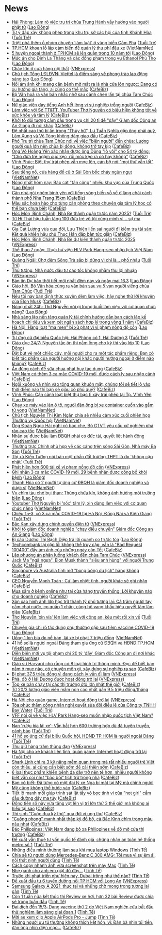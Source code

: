 # News

- [Hải Phòng: Làm rõ việc trụ trì chùa Trung Hành vẩy hương vào người phật tử](https://laodong.vn/ban-doc/hai-phong-lam-ro-viec-tru-tri-chua-trung-hanh-vay-huong-vao-nguoi-phat-tu-889254.ldo) ([Lao Động](https://laodong.vn))
- [Tự ý đập xây không phép trong khu trụ sở các hội của tỉnh Khánh Hòa](https://tuoitre.vn/tu-y-dap-xay-khong-phep-trong-khu-tru-so-cac-hoi-cua-tinh-khanh-hoa-20210315211046053.htm) ([Tuổi Trẻ](https://tuoitre.vn))
- [Triệt phá thêm ổ nhóm chuyên 'làm luật' ở vùng biển Cẩm Phả](https://tuoitre.vn/triet-pha-them-o-nhom-chuyen-lam-luat-o-vung-bien-cam-pha-20210315220726026.htm) ([Tuổi Trẻ](https://tuoitre.vn))
- [TP.HCM khoan lỗ lắp cảm biến để quản lý thu phí đậu xe](http://vietnamnet.vn/vn/thoi-su/an-toan-giao-thong/tp-hcm-khoan-lo-lap-cam-bien-de-quan-ly-thu-phi-dau-xe-719865.html) ([VietNamNet](https://vietnamnet.vn))
- [5 huyện ngoại thành ở TPHCM sẽ lên quận trong 10 năm tới](https://laodong.vn/xa-hoi/5-huyen-ngoai-thanh-o-tphcm-se-len-quan-trong-10-nam-toi-889452.ldo) ([Lao Động](https://laodong.vn))
- [Mức án cho Đinh La Thăng và các đồng phạm trong vụ Ethanol Phú Thọ](https://laodong.vn/infographic/muc-an-cho-dinh-la-thang-va-cac-dong-pham-trong-vu-ethanol-phu-tho-889330.ldo) ([Lao Động](https://laodong.vn))
- [Cháy lớn ở cửa hàng nội thất](https://vnexpress.net/chay-lon-o-cua-hang-noi-that-4248929.html) ([VNExpress](https://vnexpress.net))
- [Chủ tịch Tổng LĐLĐVN: Viettel là điểm sáng về phong trào lao động sáng tạo](https://laodong.vn/video/chu-tich-tong-ldldvn-viettel-la-diem-sang-ve-phong-trao-lao-dong-sang-tao-889419.ldo) ([Lao Động](https://laodong.vn))
- [Nỗi ám ảnh khi mang căn bệnh mở mắt ra là nhà cửa lộn ngược: Đang có xu hướng gia tăng, ai cũng có thể mắc](https://cafebiz.vn/noi-am-anh-khi-mang-can-benh-mo-mat-ra-la-nha-cua-lon-nguoc-dang-co-xu-huong-gia-tang-ai-cung-co-the-mac-20210315162906151.chn) ([CafeBiz](https://cafebiz.vn))
- [Bộ Văn hoá ra văn bản nhắc nhở sau cảnh chen lấn tại chùa Tam Chúc](https://laodong.vn/van-hoa-giai-tri/bo-van-hoa-ra-van-ban-nhac-nho-sau-canh-chen-lan-tai-chua-tam-chuc-889434.ldo) ([Lao Động](https://laodong.vn))
- [Nữ giáo viên dạy tiếng Anh hết lòng vì sự nghiệp trồng người](https://cafebiz.vn/nu-giao-vien-day-tieng-anh-het-long-vi-su-nghiep-trong-nguoi-20210315190058895.chn) ([CafeBiz](https://cafebiz.vn))
- [Làm việc với Sở TT&TT, YouTuber Thơ Nguyễn có biểu hiện không tốt về sức khỏe và tâm lý](https://cafebiz.vn/lam-viec-voi-so-tttt-youtuber-tho-nguyen-co-bieu-hien-khong-tot-ve-suc-khoe-va-tam-ly-20210315211956773.chn) ([CafeBiz](https://cafebiz.vn))
- [Khởi tố đối tượng cầm đầu trong vụ chi 20 tỉ để "đẩy" Giám đốc Công an An Giang đi nơi khác](https://cafebiz.vn/khoi-to-doi-tuong-cam-dau-trong-vu-chi-20-ti-de-day-giam-doc-cong-an-an-giang-di-noi-khac-20210315211946288.chn) ([CafeBiz](https://cafebiz.vn))
- [Đệ nhất cao thủ bí ẩn trong "Thủy hử", Lư Tuấn Nghĩa gặp ông phải quỳ, Lâm Xung và Võ Tòng không dám giao đấu](https://cafebiz.vn/de-nhat-cao-thu-bi-an-trong-thuy-hu-lu-tuan-nghia-gap-ong-phai-quy-lam-xung-va-vo-tong-khong-dam-giao-dau-20210315161744553.chn) ([CafeBiz](https://cafebiz.vn))
- [Phó Trụ trì chùa Tam Chúc nói về việc "biển người" đến chùa: Lượng người quá lớn nên chùa bị động, không trở tay kịp](https://cafebiz.vn/pho-tru-tri-chua-tam-chuc-noi-ve-viec-bien-nguoi-den-chua-luong-nguoi-qua-lon-nen-chua-bi-dong-khong-tro-tay-kip-20210315211604034.chn) ([CafeBiz](https://cafebiz.vn))
- [Ông Võ Hoàng Yên xác nhận được ông Dũng "lò vôi" cho 54 tỷ đồng: "Cho đứa trẻ ngậm cục kẹo, rồi móc kẹo ra có hay không"](https://cafebiz.vn/ong-vo-hoang-yen-xac-nhan-duoc-ong-dung-lo-voi-cho-54-ty-dong-cho-dua-tre-ngam-cuc-keo-roi-moc-keo-ra-co-hay-khong-20210315210824141.chn) ([CafeBiz](https://cafebiz.vn))
- [Vĩnh Phúc: Biệt thự trái phép vẫn mọc lên, cán bộ nói &quot;mọi thứ vẫn tốt&quot;](https://laodong.vn/bat-dong-san/vinh-phuc-biet-thu-trai-phep-van-moc-len-can-bo-noi-moi-thu-van-tot-888421.ldo) ([Lao Động](https://laodong.vn))
- [Sau tiếng nổ, cửa hàng đồ cũ ở Sài Gòn bốc cháy ngùn ngụt](http://vietnamnet.vn/vn/thoi-su/sau-tieng-no-cua-hang-do-cu-o-sai-gon-boc-chay-ngun-ngut-719856.html) ([VietNamNet](https://vietnamnet.vn))
- [Nóng nhất hôm nay: Bão cát &quot;tấn công&quot; nhiều khu vực của Trung Quốc](https://laodong.vn/video-the-gioi/nong-nhat-hom-nay-bao-cat-tan-cong-nhieu-khu-vuc-cua-trung-quoc-889397.ldo) ([Lao Động](https://laodong.vn))
- [Căn nhà gói ghém bình yên với tiếng sóng biển vỗ về ở làng chài cách thành phố Nha Trang 15km](https://cafebiz.vn/can-nha-goi-ghem-binh-yen-voi-tieng-song-bien-vo-ve-o-lang-chai-cach-thanh-pho-nha-trang-15km-20210315165347814.chn) ([CafeBiz](https://cafebiz.vn))
- [Màu sắc hoàn hảo cho từng căn phòng theo chuyên gia tâm lý học có thể bạn chưa biết](https://cafebiz.vn/mau-sac-hoan-hao-cho-tung-can-phong-theo-chuyen-gia-tam-ly-hoc-co-the-ban-chua-biet-2021031516563547.chn) ([CafeBiz](https://cafebiz.vn))
- [Hóc Môn, Bình Chánh, Nhà Bè thành quận trước năm 2025?](https://tuoitre.vn/hoc-mon-binh-chanh-nha-be-thanh-quan-truoc-nam-2025-20210315201513521.htm) ([Tuổi Trẻ](https://tuoitre.vn))
- [Từ Hi Thái hậu tuẫn táng 100 đứa trẻ vô tội cùng mình vì... sợ ma](https://cafebiz.vn/tu-hi-thai-hau-tuan-tang-100-dua-tre-vo-toi-cung-minh-vi-so-ma-20210315162458216.chn) ([CafeBiz](https://cafebiz.vn))
- [Gia Cát Lượng vừa qua đời, Lưu Thiện liền sai người đi kiểm tra tài sản: Kết quả khiến hậu chủ Thục Hán đập bàn tức giận](https://cafebiz.vn/gia-cat-luong-vua-qua-doi-luu-thien-lien-sai-nguoi-di-kiem-tra-tai-san-ket-qua-khien-hau-chu-thuc-han-dap-ban-tuc-gian-20210315162101583.chn) ([CafeBiz](https://cafebiz.vn))
- [Hóc Môn, Bình Chánh, Nhà Bè dự kiến thành quận trước 2025](https://vnexpress.net/hoc-mon-binh-chanh-nha-be-du-kien-thanh-quan-truoc-2025-4248920.html) ([VNExpress](https://vnexpress.net))
- [Thể thao 7 ngày: Thực hư việc HLV Park Hang-seo nhập tịch Việt Nam](https://laodong.vn/video-the-thao/the-thao-7-ngay-thuc-hu-viec-hlv-park-hang-seo-nhap-tich-viet-nam-889303.ldo) ([Lao Động](https://laodong.vn))
- [Quảng Ngãi: Chợ đêm Sông Trà sắp bị dừng vì chỉ là... phố nhậu](https://tuoitre.vn/quang-ngai-cho-dem-song-tra-sap-bi-dung-vi-chi-la-pho-nhau-20210315190238165.htm) ([Tuổi Trẻ](https://tuoitre.vn))
- [Thủ tướng: Nhà nước đầu tư cao tốc không nhằm thu lợi nhuận](https://vnexpress.net/thu-tuong-nha-nuoc-dau-tu-cao-toc-khong-nham-thu-loi-nhuan-4248921.html) ([VNExpress](https://vnexpress.net))
- [Bản tin Dự báo thời tiết mới nhất đêm nay và ngày mai 16.3](https://laodong.vn/video-thoi-su/ban-tin-du-bao-thoi-tiet-moi-nhat-dem-nay-va-ngay-mai-163-889428.ldo) ([Lao Động](https://laodong.vn))
- [Giáo hội, Bộ Văn hóa cùng ra văn bản sau vụ 5 vạn người viếng chùa Tam Chúc](https://tuoitre.vn/giao-hoi-bo-van-hoa-cung-ra-van-ban-sau-vu-5-van-nguoi-vieng-chua-tam-chuc-20210315193421346.htm) ([Tuổi Trẻ](https://tuoitre.vn))
- [Nếu tối nay bạn định thức xuyên đêm làm việc, hãy nghe thử lời khuyên của Elon Musk](https://cafebiz.vn/neu-toi-nay-ban-dinh-thuc-xuyen-dem-lam-viec-hay-nghe-thu-loi-khuyen-cua-elon-musk-20210315165704909.chn) ([CafeBiz](https://cafebiz.vn))
- [Nóng nhất 24h: Thơ Nguyễn nói gì trong buổi làm việc với cơ quan chức năng?](https://laodong.vn/video-thoi-su/nong-nhat-24h-tho-nguyen-noi-gi-trong-buoi-lam-viec-voi-co-quan-chuc-nang-889379.ldo) ([Lao Động](https://laodong.vn))
- [Nhà sáng lập nền tảng quản lý tài chính hướng dẫn bạn cách lập kế hoạch chi tiêu và xem xét ngân sách hợp lý trong vòng 1 năm](https://cafebiz.vn/nha-sang-lap-nen-tang-quan-ly-tai-chinh-huong-dan-ban-cach-lap-ke-hoach-chi-tieu-va-xem-xet-ngan-sach-hop-ly-trong-vong-1-nam-20210315194939149.chn) ([CafeBiz](https://cafebiz.vn))
- [Hà Nội: Hàng loạt &quot;ma men&quot; bị xử phạt vì vi phạm nồng độ cồn](https://laodong.vn/photo/ha-noi-hang-loat-ma-men-bi-xu-phat-vi-vi-pham-nong-do-con-889385.ldo) ([Lao Động](https://laodong.vn))
- [Tự ứng cử đại biểu Quốc hội: Hải Phòng có 1, Hải Dương 3](https://tuoitre.vn/tu-ung-cu-dai-bieu-quoc-hoi-hai-phong-co-1-hai-duong-3-20210315190935129.htm) ([Tuổi Trẻ](https://tuoitre.vn))
- [Giáo dục 24/7: Nguyên tắc ôn thi nằm lòng cho kỳ thi vào lớp 10](https://laodong.vn/video/giao-duc-247-nguyen-tac-on-thi-nam-long-cho-ky-thi-vao-lop-10-889275.ldo) ([Lao Động](https://laodong.vn))
- [Đặt bút vẽ một chiếc cây, mỗi người cho ra một tác phẩm riêng: Bạn có biết tác phẩm của người hướng nội khác người hướng ngoại ở điểm nào không?](https://cafebiz.vn/dat-but-ve-mot-chiec-cay-moi-nguoi-cho-ra-mot-tac-pham-rieng-ban-co-biet-tac-pham-cua-nguoi-huong-noi-khac-nguoi-huong-ngoai-o-diem-nao-khong-20210315194343543.chn) ([CafeBiz](https://cafebiz.vn))
- [Ăn đúng cách để sữa chua phát huy tác dụng](https://cafebiz.vn/an-dung-cach-de-sua-chua-phat-huy-tac-dung-20210315164039023.chn) ([CafeBiz](https://cafebiz.vn))
- [Việt Nam có thêm 3 ca mắc COVID-19 mới, được cách ly sau nhập cảnh](https://cafebiz.vn/viet-nam-co-them-3-ca-mac-covid-19-moi-duoc-cach-ly-sau-nhap-canh-20210315192052694.chn) ([CafeBiz](https://cafebiz.vn))
- [Ngồi xuống và nhìn vào tổng quan khuôn mặt, chúng tôi sẽ tiết lộ vào thời điểm nào thì bạn sẽ giàu có phú quý?](https://cafebiz.vn/ngoi-xuong-va-nhin-vao-tong-quan-khuon-mat-chung-toi-se-tiet-lo-vao-thoi-diem-nao-thi-ban-se-giau-co-phu-quy-20210315191626902.chn) ([CafeBiz](https://cafebiz.vn))
- [Vĩnh Phúc: Cận cảnh loạt biệt thự bạc tỉ xây trái phép tại Tp. Vĩnh Yên](https://laodong.vn/bat-dong-san/vinh-phuc-can-canh-loat-biet-thu-bac-ti-xay-trai-phep-tai-tp-vinh-yen-888492.ldo) ([Lao Động](https://laodong.vn))
- [Chạy xe máy vào làn ô tô, người đàn ông bị xe container cuốn vào gầm tử vong](http://vietnamnet.vn/vn/thoi-su/an-toan-giao-thong/chay-xe-may-vao-lan-o-to-nguoi-dan-ong-bi-xe-container-cuon-vao-gam-tu-vong-719842.html) ([VietNamNet](https://vietnamnet.vn))
- [Chủ tịch Nguyễn Thị Kim Ngân chia sẻ nhiều cảm xúc cuối phiên họp Thường vụ Quốc hội](http://vietnamnet.vn/vn/thoi-su/quoc-hoi/chu-tich-nguyen-thi-kim-ngan-chia-se-nhieu-cam-xuc-cuoi-phien-hop-thuong-vu-quoc-hoi-719838.html) ([VietNamNet](https://vietnamnet.vn))
- [Ông Đoàn Ngọc Hải nghi có bao che, Bộ GTVT yêu cầu xử nghiêm phá rào cao tốc](http://vietnamnet.vn/vn/thoi-su/an-toan-giao-thong/ong-doan-ngoc-hai-nghi-co-bao-che-bo-gtvt-yeu-cau-xu-nghiem-pha-rao-cao-toc-719823.html) ([VietNamNet](https://vietnamnet.vn))
- [Nhân sự được bầu làm ĐBQH phải có đức tài, quyết liệt hành động](http://vietnamnet.vn/vn/thoi-su/quoc-hoi/nhan-su-duoc-bau-lam-dbqh-phai-co-duc-tai-quyet-liet-hanh-dong-719817.html) ([VietNamNet](https://vietnamnet.vn))
- [Thường trực Chính phủ họp về các cảng trên sông Sài Gòn, Nhà máy Ba Son](https://tuoitre.vn/thuong-truc-chinh-phu-hop-ve-cac-cang-tren-song-sai-gon-nha-may-ba-son-20210315181510966.htm) ([Tuổi Trẻ](https://tuoitre.vn))
- [Thị xã Kiến Tường nói bán một phần đất trường THPT là do 'không cập nhật'](https://tuoitre.vn/thi-xa-kien-tuong-noi-ban-mot-phan-dat-truong-thpt-la-do-khong-cap-nhat-20210315174714233.htm) ([Tuổi Trẻ](https://tuoitre.vn))
- [Phát hiện hơn 600 tài xế vi phạm nồng độ cồn](https://vnexpress.net/phat-hien-hon-600-tai-xe-vi-pham-nong-do-con-4248471.html) ([VNExpress](https://vnexpress.net))
- [Ghi nhận 3 ca mắc COVID-19 mới, 29 bệnh nhân được công bố khỏi bệnh](https://laodong.vn/y-te/ghi-nhan-3-ca-mac-covid-19-moi-29-benh-nhan-duoc-cong-bo-khoi-benh-889063.ldo) ([Lao Động](https://laodong.vn))
- [Thanh Hóa có 2 người tự ứng cử ĐBQH là giám đốc doanh nghiệp và dược sĩ](http://vietnamnet.vn/vn/thoi-su/quoc-hoi/thanh-hoa-co-2-nguoi-tu-ung-cu-dbqh-la-giam-doc-doanh-nghiep-va-duoc-si-719827.html) ([VietNamNet](https://vietnamnet.vn))
- [Vụ chìm tàu chở bụi than: Thùng chứa kín, không ảnh hưởng môi trường biển](https://laodong.vn/xa-hoi/vu-chim-tau-cho-bui-than-thung-chua-kin-khong-anh-huong-moi-truong-bien-889366.ldo) ([Lao Động](https://laodong.vn))
- [Youtuber Thơ Nguyễn bị 'sốc' tâm lý, xin dừng làm việc với cơ quan chức năng](http://vietnamnet.vn/vn/thoi-su/youtuber-tho-nguyen-bi-soc-tam-ly-xin-dung-lam-viec-voi-co-quan-chuc-nang-719828.html) ([VietNamNet](https://vietnamnet.vn))
- [Chiều 15-3, có 3 ca mắc COVID-19 tại Hà Nội, Đồng Nai và Kiên Giang](https://tuoitre.vn/chieu-15-3-co-3-ca-mac-covid-19-tai-ha-noi-dong-nai-va-kien-giang-20210313182212383.htm) ([Tuổi Trẻ](https://tuoitre.vn))
- [Bắc Kạn xây dựng chính quyền điện tử](https://vnexpress.net/bac-kan-xay-dung-chinh-quyen-dien-tu-4248873.html) ([VNExpress](https://vnexpress.net))
- [Khởi tố giám đốc doanh nghiệp &quot;chạy điều chuyển” Giám đốc Công an An Giang](https://laodong.vn/phap-luat/khoi-to-giam-doc-doanh-nghiep-chay-dieu-chuyen-giam-doc-cong-an-an-giang-889365.ldo) ([Lao Động](https://laodong.vn))
- [Bị cáo Dương Thị Bạch Diệp trả lời quanh co trước tòa](https://laodong.vn/phap-luat/bi-cao-duong-thi-bach-diep-tra-loi-quanh-co-truoc-toa-889338.ldo) ([Lao Động](https://laodong.vn))
- [Techcombank lại gặp lỗi không thể truy cập, vẫn là "Bad Request 100400" đầy ám ảnh của những ngày cận Tết](https://cafebiz.vn/techcombank-lai-gap-loi-khong-the-truy-cap-van-la-bad-request-100400-day-am-anh-cua-nhung-ngay-can-tet-20210315174628807.chn) ([CafeBiz](https://cafebiz.vn))
- [Lập phương án phân luồng khách đến chùa Tam Chúc](https://vnexpress.net/lap-phuong-an-phan-luong-khach-den-chua-tam-chuc-4248621.html) ([VNExpress](https://vnexpress.net))
- [Jack Ma "ngã ngựa", Elon Musk thành "siêu anh hùng" với người Trung Quốc](https://cafebiz.vn/jack-ma-nga-ngua-elon-musk-thanh-sieu-anh-hung-voi-nguoi-trung-quoc-20210315164453015.chn) ([CafeBiz](https://cafebiz.vn))
- [Singapore và Australia tính mở "bong bóng du lịch" hàng không](https://cafebiz.vn/singapore-va-australia-tinh-mo-bong-bong-du-lich-hang-khong-20210315164701042.chn) ([CafeBiz](https://cafebiz.vn))
- [CEO Nguyễn Mạnh Toàn : Cứ làm nhiệt tình, người khác sẽ ghi nhận](https://cafebiz.vn/ceo-nguyen-manh-toan-cu-lam-nhiet-tinh-nguoi-khac-se-ghi-nhan-20210315160819345.chn) ([CafeBiz](https://cafebiz.vn))
- [Mua sắm ở kênh online như tại cửa hàng truyền thống: Lời khuyên nào cho doanh nghiệp](https://cafebiz.vn/mua-sam-o-kenh-online-nhu-tai-cua-hang-truyen-thong-loi-khuyen-nao-cho-doanh-nghiep-20210315121127784.chn) ([CafeBiz](https://cafebiz.vn))
- [Xôn xao hình ảnh lớp học trở thành tỷ phú tương lai: Cả trăm người tay cầm chai nước, co quắp 1 chân, cùng hô vang khẩu hiệu quyết tâm làm giàu](https://cafebiz.vn/xon-xao-hinh-anh-lop-hoc-tro-thanh-ty-phu-tuong-lai-ca-tram-nguoi-tay-cam-chai-nuoc-co-quap-1-chan-cung-ho-vang-khau-hieu-quyet-tam-lam-giau-20210315172828917.chn) ([CafeBiz](https://cafebiz.vn))
- [Thơ Nguyễn 'xin vía' lên làm việc với công an, kêu mệt rồi xin về](https://tuoitre.vn/tho-nguyen-xin-via-len-lam-viec-voi-cong-an-keu-met-roi-xin-ve-20210315171027019.htm) ([Tuổi Trẻ](https://tuoitre.vn))
- [Chuyên gia chỉ rõ tác dụng phụ thường gặp sau tiêm vaccine COVID-19](https://laodong.vn/video-thoi-su/chuyen-gia-chi-ro-tac-dung-phu-thuong-gap-sau-tiem-vaccine-covid-19-889305.ldo) ([Lao Động](https://laodong.vn))
- [Uống 1 lon bia do nể bạn, lái xe bị phạt 7 triệu đồng](http://vietnamnet.vn/vn/thoi-su/an-toan-giao-thong/uong-1-lon-bia-do-ne-ba-n-lai-xe-bi-phat-7-trieu-dong-719809.html) ([VietNamNet](https://vietnamnet.vn))
- [41 hồ sơ là người ngoài Đảng tham gia ứng cử ĐBQH và HĐND TP.HCM](http://vietnamnet.vn/vn/thoi-su/quoc-hoi/41-ho-so-la-nguoi-ngoai-dang-tham-gia-ung-cu-dbqh-va-hdnd-tp-hcm-719812.html) ([VietNamNet](https://vietnamnet.vn))
- [Diễn biến mới vụ tội phạm chi 20 tỷ 'đẩy' Giám đốc Công an đi nơi khác](http://vietnamnet.vn/vn/thoi-su/dien-bien-moi-vu-toi-pham-chi-20-ty-day-giam-doc-cong-an-di-noi-khac-719810.html) ([VietNamNet](https://vietnamnet.vn))
- [Giáo sư Harvard cho rằng có 8 loại hình trí thông minh. Đọc để biết bạn nằm ở mục nào, có chuyên môn gì, xây dựng sự nghiệp ra sao](https://cafebiz.vn/giao-su-harvard-cho-rang-co-8-loai-hinh-tri-thong-minh-doc-de-biet-ban-nam-o-muc-nao-co-chuyen-mon-gi-xay-dung-su-nghiep-ra-sao-20210315161204188.chn) ([CafeBiz](https://cafebiz.vn))
- [Bị phạt 37,5 triệu đồng vì đang cách ly vẫn đi làm](https://vnexpress.net/bi-phat-37-5-trieu-dong-vi-dang-cach-ly-van-di-lam-4248725.html) ([VNExpress](https://vnexpress.net))
- [Phà, đò ở Hải Dương được hoạt động trở lại](https://vnexpress.net/pha-do-o-hai-duong-duoc-hoat-dong-tro-lai-4248672.html) ([VNExpress](https://vnexpress.net))
- [Top xe bán chạy tại các thị trường ôtô lớn nhất thế giới](https://cafebiz.vn/top-xe-ban-chay-tai-cac-thi-truong-oto-lon-nhat-the-gioi-20210315142511612.chn) ([CafeBiz](https://cafebiz.vn))
- [Từ 20/3 lương giáo viên mầm non cao nhất gần 9,5 triệu đồng/tháng](https://cafebiz.vn/tu-20-3-luong-giao-vien-mam-non-cao-nhat-gan-95-trieu-dong-thang-20210315164851971.chn) ([CafeBiz](https://cafebiz.vn))
- [Hà Nội cho quán game, Internet hoạt động trở lại](https://vnexpress.net/ha-noi-cho-quan-game-internet-hoat-dong-tro-lai-4248772.html) ([VNExpress](https://vnexpress.net))
- [Tòa phúc thẩm công nhận nghị quyết sửa đổi điều lệ của Công ty TNHH Bay Water](https://tuoitre.vn/toa-phuc-tham-cong-nhan-nghi-quyet-sua-doi-dieu-le-cua-cong-ty-tnhh-bay-water-2021031516094976.htm) ([Tuổi Trẻ](https://tuoitre.vn))
- [VFF nói gì về việc HLV Park Hang-seo muốn nhập quốc tịch Việt Nam?](https://cafebiz.vn/vff-noi-gi-ve-viec-hlv-park-hang-seo-muon-nhap-quoc-tich-viet-nam-20210315164337959.chn) ([CafeBiz](https://cafebiz.vn))
- [Nạn 'rượu bia lái xe': Vẫn bắt hơn 600 trường hợp dù đã tuyên truyền, cảnh báo](https://tuoitre.vn/nan-ruou-bia-lai-xe-van-bat-hon-600-truong-hop-du-da-tuyen-truyen-canh-bao-20210315160749744.htm) ([Tuổi Trẻ](https://tuoitre.vn))
- [41 hồ sơ ứng cử đại biểu Quốc hội, HĐND TP.HCM là người ngoài Đảng](https://tuoitre.vn/41-ho-so-ung-cu-dai-bieu-quoc-hoi-hdnd-tp-hcm-la-nguoi-ngoai-dang-20210315162117552.htm) ([Tuổi Trẻ](https://tuoitre.vn))
- [Thu giữ hàng trăm thùng đạn](https://vnexpress.net/thu-giu-hang-tram-thung-dan-4248698.html) ([VNExpress](https://vnexpress.net))
- [Hà Nội cho xe khách liên tỉnh, quán game, Internet hoạt động trở lại](https://tuoitre.vn/ha-noi-cho-xe-khach-lien-tinh-quan-game-internet-hoat-dong-tro-lai-20210315160558604.htm) ([Tuổi Trẻ](https://tuoitre.vn))
- [Shark Linh chỉ ra 3 kỹ năng mềm quan trọng mà rất nhiều người trẻ Việt còn thiếu, ai cũng cần biết sớm để cải thiện sớm](https://cafebiz.vn/shark-linh-chi-ra-3-ky-nang-mem-quan-trong-ma-rat-nhieu-nguoi-tre-viet-con-thieu-ai-cung-can-biet-som-de-cai-thien-som-20210315151012392.chn) ([CafeBiz](https://cafebiz.vn))
- [6 loại thực phẩm khiến bệnh dạ dày trở nên tệ hơn, nhiều người không biết vẫn coi như "bảo bối" tích trữ trong nhà](https://cafebiz.vn/6-loai-thuc-pham-khien-benh-da-day-tro-nen-te-hon-nhieu-nguoi-khong-biet-van-coi-nhu-bao-boi-tich-tru-trong-nha-20210315160909522.chn) ([CafeBiz](https://cafebiz.vn))
- [Bạn có biết: Đã từng có một đại lý xe Nga bí mật tại Mỹ mà chính người Mỹ cũng không thể bước vào](https://cafebiz.vn/ban-co-biet-da-tung-co-mot-dai-ly-xe-nga-bi-mat-tai-my-ma-chinh-nguoi-my-cung-khong-the-buoc-vao-20210315141852778.chn) ([CafeBiz](https://cafebiz.vn))
- [Tiết lộ manh mối giúp trinh sát lật tẩy vỏ bọc tinh vi của "hot girl" cầm đầu đường dây ma túy](https://cafebiz.vn/tiet-lo-manh-moi-giup-trinh-sat-lat-tay-vo-boc-tinh-vi-cua-hot-girl-cam-dau-duong-day-ma-tuy-20210315162404022.chn) ([CafeBiz](https://cafebiz.vn))
- [Đồng tiền số này vừa tăng vọt lên vị trí lớn thứ 3 thế giới mà không ai hiểu tại sao](https://cafebiz.vn/dong-tien-so-nay-vua-tang-vot-len-vi-tri-lon-thu-3-the-gioi-ma-khong-ai-hieu-tai-sao-20210315161526569.chn) ([CafeBiz](https://cafebiz.vn))
- [Thí sinh "Cuộc đua kỳ thú" qua đời vì ung thư](https://cafebiz.vn/thi-sinh-cuoc-dua-ky-thu-qua-doi-vi-ung-thu-20210315161616656.chn) ([CafeBiz](https://cafebiz.vn))
- ["Cuồng phong" mạnh nhất thập kỷ đổ bộ, cả Bắc Kinh chìm trong màu nâu nhạt](https://cafebiz.vn/cuong-phong-manh-nhat-thap-ky-do-bo-ca-bac-kinh-chim-trong-mau-nau-nhat-20210315161301886.chn) ([CafeBiz](https://cafebiz.vn))
- [Báo Philippines: Việt Nam đang bỏ xa Philippines về độ mở cửa thị trường](https://cafebiz.vn/bao-philippines-viet-nam-dang-bo-xa-philippines-ve-do-mo-cua-thi-truong-20210315161157341.chn) ([CafeBiz](https://cafebiz.vn))
- [Đề xuất vẫn thuê tư vấn quốc tế đánh giá, chứng nhận an toàn hệ thống metro số 1](https://tuoitre.vn/de-xuat-van-thue-tu-van-quoc-te-danh-gia-chung-nhan-an-toan-he-thong-metro-so-1-20210315144857026.htm) ([Tuổi Trẻ](https://tuoitre.vn))
- [Những điều mình thường làm sau khi mua laptop Windows](https://tinhte.vn/thread/nhung-dieu-minh-thuong-lam-sau-khi-mua-laptop-windows.3292820/) ([Tinh Tế](https://tinhte.vn))
- [Chia sẻ từ người dùng Mercedes-Benz C 300 AMG: Tôi mua vì sự êm ái, nội thất nịnh người dùng](https://tinhte.vn/thread/chia-se-tu-nguoi-dung-mercedes-benz-c-300-amg-toi-mua-vi-su-em-ai-noi-that-ninh-nguoi-dung.3293282/) ([Tinh Tế](https://tinhte.vn))
- [Cách copy nhanh ảnh vừa screenshot trên máy Mac](https://tinhte.vn/thread/cach-copy-nhanh-anh-vua-screenshot-tren-may-mac.3293795/) ([Tinh Tế](https://tinhte.vn))
- [Nhẹ gánh cho anh em giặt đồ đây...](https://tinhte.vn/thread/nhe-ganh-cho-anh-em-giat-do-day.3293380/) ([Tinh Tế](https://tinhte.vn))
- [Trước khi phát triển như hiện nay, Dubai trông như thế nào?](https://tinhte.vn/thread/truoc-khi-phat-trien-nhu-hien-nay-dubai-trong-nhu-the-nao.3292051/) ([Tinh Tế](https://tinhte.vn))
- [Đề xuất đầu tư 6 tuyến đường nối TP HCM với Long An](https://vnexpress.net/de-xuat-dau-tu-6-tuyen-duong-noi-tp-hcm-voi-long-an-4248745.html) ([VNExpress](https://vnexpress.net))
- [Samsung Galaxy A 2021: thực tại và những chờ mong trong tương lai gần](https://tinhte.vn/thread/samsung-galaxy-a-2021-thuc-tai-va-nhung-cho-mong-trong-tuong-lai-gan.3293899/) ([Tinh Tế](https://tinhte.vn))
- [Còn 1 tuần nữa kết thúc thi Review xe hơi, hơn 32 bài Review được chia sẻ trong tuần đầu](https://tinhte.vn/thread/con-1-tuan-nua-ket-thuc-thi-review-xe-hoi-hon-32-bai-review-duoc-chia-se-trong-tuan-dau.3293827/) ([Tinh Tế](https://tinhte.vn))
- [Đại dịch đến 15/3: Dạng vaccine thứ 2 do Việt Nam nghiên cứu bắt đầu thử nghiệm lâm sàng giai đoạn 1](https://tinhte.vn/thread/dai-dich-den-15-3-dang-vaccine-thu-2-do-viet-nam-nghien-cuu-bat-dau-thu-nghiem-lam-sang-giai-doan-1.3293735/) ([Tinh Tế](https://tinhte.vn))
- [Mời ae xem clip Apple AirPods Pro - Jump](https://tinhte.vn/thread/moi-ae-xem-clip-apple-airpods-pro-jump.3293732/) ([Tinh Tế](https://tinhte.vn))
- [Những người ưu tú thường không thích kết hôn, vì: Đàn bà nhìn túi tiền, đàn ông nhìn diện mạo...](https://cafebiz.vn/nhung-nguoi-uu-tu-thuong-khong-thich-ket-hon-vi-dan-ba-nhin-tui-tien-dan-ong-nhin-dien-mao-20210315152957303.chn) ([CafeBiz](https://cafebiz.vn))
